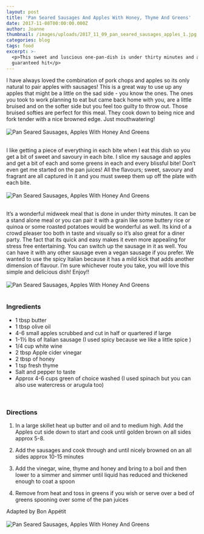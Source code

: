 ```yaml
---
layout: post
title: 'Pan Seared Sausages And Apples With Honey, Thyme And Greens'
date: 2017-11-08T00:00:00.000Z
author: Joanne
thumbnail: /images/uploads/2017_11_09_pan_seared_sausages_apples_1.jpg
categories: blog
tags: food
excerpt: >-
  <p>This sweet and luscious one-pan-dish is under thirty minutes and a
  guaranteed hit</p>
---
```


I have always loved the combination of pork chops and apples so its only natural to pair apples with sausages! This is a great way to use up any apples that might be a little on the sad side - you know the ones. The ones you took to work planning to eat but came back home with you, are a little bruised and on the softer side but you feel too guilty to throw out.  Those bruised softies are perfect for this meal. They cook down to being nice and fork tender with a nice browned edge. Just mouthwatering!
<br>
<br>
![Pan Seared Sausages, Apples With Honey And Greens ](/images/uploads/2017_11_09_pan_seared_sausages_apples_2.jpg)
<br>
<br>

I like getting a piece of everything in each bite when I eat this dish so you get a bit of sweet and savoury in each bite. I slice my sausage and apples and get a bit of each and some greens in each and every blissful bite! Don’t even get me started on the pan juices! All the flavours; sweet, savoury and fragrant are all captured in it and you must sweep them up off the plate with each bite.
<br>
<br>
![Pan Seared Sausages, Apples With Honey And Greens ](/images/uploads/2017_11_09_pan_seared_sausages_apples_3.jpg)
<br>
<br>

It’s a wonderful midweek meal that is done in under thirty minutes.  It can be a stand alone meal or you can pair it with a grain like some buttery rice or quinoa or some roasted potatoes would be wonderful as well. Its kind of a crowd pleaser too both in taste and visually so it’s also great for a diner party. The fact that its quick and easy makes it even more appealing for stress free entertaining. You can switch up the sausage in it as well.  You can have it with any other sausage even a vegan sausage if you prefer. We wanted to use the spicy Italian because it has a mild kick that adds another dimension of flavour.  I’m sure whichever route you take, you will love this simple and delicious dish! Enjoy!!
<br>
<br>
![Pan Seared Sausages, Apples With Honey And Greens ](/images/uploads/2017_11_09_pan_seared_sausages_apples_4.jpg)
<br>
<br>

### Ingredients

* 1 tbsp butter
* 1 tbsp olive oil
* 4-6 small apples scrubbed and cut in half or quartered if large
* 1-1&frac12; lbs of Italian sausage (I used spicy because we like a little spice )
* 1/4 cup white wine
* 2 tbsp Apple cider vinegar
* 2 tbsp of honey
* 1 tsp fresh thyme
* Salt and pepper to taste
* Approx 4-6 cups green of choice washed (I used spinach but you can also use watercress or arugula too)
<br>

### Directions

1. In a large skillet heat up butter and oil and to medium high. Add the Apples cut side down to start and cook until golden brown on all sides approx 5-8.

1. Add the sausages and cook through and until nicely browned on an all sides approx 10-15 minutes

1. Add the vinegar, wine, thyme and honey and bring to a boil and then lower to a simmer and simmer until liquid has reduced and thickened enough to coat a spoon

1. Remove from heat and toss in greens if you wish or serve over a bed of greens spooning over some of the pan juices  

Adapted by Bon Appétit
<br>
<br>
![Pan Seared Sausages, Apples With Honey And Greens ](/images/uploads/2017_11_09_pan_seared_sausages_apples_5.jpg)
